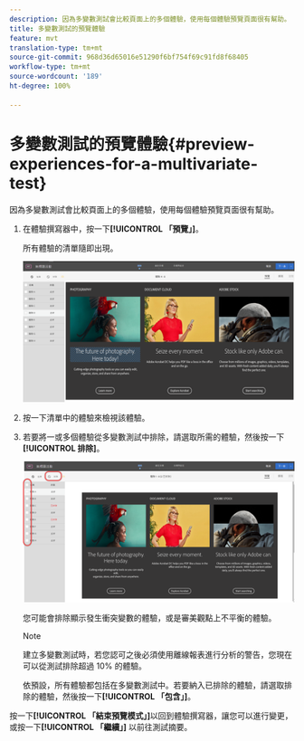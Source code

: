 ```yaml
---
description: 因為多變數測試會比較頁面上的多個體驗，使用每個體驗預覽頁面很有幫助。
title: 多變數測試的預覽體驗
feature: mvt
translation-type: tm+mt
source-git-commit: 968d36d65016e51290f6bf754f69c91fd8f68405
workflow-type: tm+mt
source-wordcount: '189'
ht-degree: 100%

---
```



# 多變數測試的預覽體驗{#preview-experiences-for-a-multivariate-test}

因為多變數測試會比較頁面上的多個體驗，使用每個體驗預覽頁面很有幫助。

1. 在體驗撰寫器中，按一下&#x200B;**[!UICONTROL 「預覽」]**。

   所有體驗的清單隨即出現。

   ![](assets/preview.png)

1. 按一下清單中的體驗來檢視該體驗。

1. 若要將一或多個體驗從多變數測試中排除，請選取所需的體驗，然後按一下&#x200B;**[!UICONTROL 排除]**。

   ![排除體驗](/help/c-activities/c-multivariate-testing/t-create-multivariate-test/assets/preview-mvt-exclude.png)

   您可能會排除顯示發生衝突變數的體驗，或是審美觀點上不平衡的體驗。

   >[!NOTE]
   >
   >建立多變數測試時，若您認可之後必須使用離線報表進行分析的警告，您現在可以從測試排除超過 10% 的體驗。

   依預設，所有體驗都包括在多變數測試中。若要納入已排除的體驗，請選取排除的體驗，然後按一下&#x200B;**[!UICONTROL 「包含」]**。

按一下&#x200B;**[!UICONTROL 「結束預覽模式」]**&#x200B;以回到體驗撰寫器，讓您可以進行變更，或按一下&#x200B;**[!UICONTROL 「繼續」]** 以前往測試摘要。

